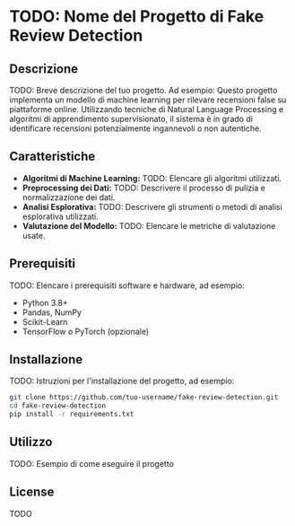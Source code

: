 # TODO: Nome del Progetto di Fake Review Detection

## Descrizione
TODO: Breve descrizione del tuo progetto. Ad esempio: 
Questo progetto implementa un modello di machine learning per rilevare recensioni false su piattaforme online. Utilizzando tecniche di Natural Language Processing e algoritmi di apprendimento supervisionato, il sistema è in grado di identificare recensioni potenzialmente ingannevoli o non autentiche.

## Caratteristiche
- **Algoritmi di Machine Learning:** TODO: Elencare gli algoritmi utilizzati.
- **Preprocessing dei Dati:** TODO: Descrivere il processo di pulizia e normalizzazione dei dati.
- **Analisi Esplorativa:** TODO: Descrivere gli strumenti o metodi di analisi esplorativa utilizzati.
- **Valutazione del Modello:** TODO: Elencare le metriche di valutazione usate.

## Prerequisiti
TODO: Elencare i prerequisiti software e hardware, ad esempio:
- Python 3.8+
- Pandas, NumPy
- Scikit-Learn
- TensorFlow o PyTorch (opzionale)

## Installazione
TODO: Istruzioni per l'installazione del progetto, ad esempio:
```bash
git clone https://github.com/tuo-username/fake-review-detection.git
cd fake-review-detection
pip install -r requirements.txt
```

## Utilizzo
TODO: Esempio di come eseguire il progetto


## License
TODO

